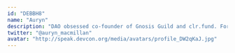 ```yaml
---
id: "DEBBH8"
name: "Auryn"
description: "DAO obsessed co-founder of Gnosis Guild and clr.fund. Former professional basketball player."
twitter: "@auryn_macmillan"
avatar: "http://speak.devcon.org/media/avatars/profile_DW2qKaJ.jpg"
---
```


